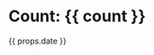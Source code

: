 <script setup>
import { ref } from 'vue'

const props = defineProps({
  date: String,
})

const count = ref(0)
</script>

<div>
  <h1>Count: {{ count }}</h1>
  <p>{{ props.date }}</p>
</div>
